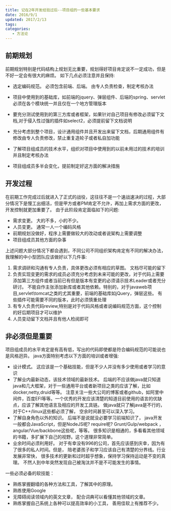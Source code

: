 ```yaml
---
title: 记在2年开发经验过后--项目组的一些基本要求
date: 2016/9/1
updated: 2017/2/13
tags:
categories:
   - 方法论
---
```

## 前期规划
 前期规划特别是代码结构上规划无比重要，规划得好项目肯定说不一定成功，但是不好一定会有很大的麻烦。 如下几点必须注意并且保持:



* 选定编码规范。 必须包含前端、后端。 由专人负责检查，制定考核办法
* 项目中使用到的基础库，如前端的jquery、弹层组件、后端的spring、servlet必须在各个模块统一并且仅在一个地方管理版本

* 要充分测试使用到的第三方库或者框架，如果针对自己项目有修改必须留下文档,对于侵入性过强的插件如select2，必须提前留下文档说明

* 充分考虑到整个项目，设计通用组件并且开发出来留下文档，后期通用组件有修改由专人负责修改，禁止重复造轮子或者私自加功能
* 了解项目组成员的技术水平，组织对项目中使用到的以前未用过的技术的培训并且制定考核办法


* 项目组成员多半会变化，提前制定好这方面的解决措施 



## 开发过程
在前期工作完成过后就进入了正式的战役，这往往不是一个速战速决的过程，大部分情况下是慢工出细活，但是甲方或者PM肯定不允许，再加上需求方面的更改，开发控制就更加重要了。 
由于此阶段肯定面临如下的问题:
* 需求变更。 大的不多，小的不少。 
* 人员变更。 通常一人一个编码风格
* 前期规划没做好，程序上需要做较大的改动或者说架构上需要调整
* 项目组成员其他方面的杂事


上述问题大部分情况下都会遇到，不同公司不同组织架构肯定有不同的解决办法，我理解的中小型团队应该做好以下几件事:


1. 需求调研和沟通有专人负责，具体更改必须有相应的草图。 文档尽可能的留下
2. 负责实现变更的需求的成员必须充分考虑到未来可能的更改，对于代码上需要添加第三方组件或者当前已有但是版本有变更的必须请示技术Leader或者充分研讨。 不能自作主张添加新库或者其他依赖。特别的，对于javaweb项目,servlet\tomcat之类的尤其重要，前端的基础库如jQuery，弹层这些。 有些插件可能需要不同的版本，此时必须慎重处理
3. 有专人负责代码review,特别是对于代码风格或者说编码规范方面，这个控制的好后期项目才可以维护
4. 人员变动留下文档并且有他人检阅即可


## 非必须但是重要
项目组成员的水平肯定是有高有低，写出的代码即使都是符合编码规范的可能说也是风格迥异。 java方面特别考虑以下方面的培训或者增强:
* 设计模式。 这应该是一个基础技能，但是不少人并没有多少使用或者学习的意识
* 了解业内最新动态，该技术领域的最新技术。  后端的不应该做java就只知道java和几大框架，对于一些通用平台或者新项目之类的应该了解，比如docker,netty,druid等等。 注意关注一些大公司的博客或者github，如阿里中间件，百度EFI等等。一个优秀的开发应该清楚的知道目前使用的语言的优缺点，应该了解其他语言及相应的开发工具链。 做java就只了解java是不行的，对于C++/linux这些都必须了解， 空余时间甚至可以深入学习。
* 了解自身角色以外的知识。 后端不是说就没必要学习前端知识了， java开发一般都会JavaScript，但是NodeJS呢? require呢? Grunt/Gulp/webpack ，angular/Vue/backbone这些呢，等等。 很多知识是相通的，多看看其他领域的书籍，多扩展下自己的视野。这个道理非常简单。
* 业余时间必须利用好。 对于有幸没有996的公司，首先应该感到庆幸，因为有了很多的私人时间。但是， 陪老婆孩子和学习应该自己有清楚的分界线。行业发展非常快， 很多技术的更新和过时超乎想象，保持学习保持运动是不变的真理。  不然人到中年突然发现自己被淘汰并不是不可能发生的事情。


一些必须必备的软技能：
* 熟练掌握翻墙的各种方法和工具，了解其中的原理。
* 熟练使用Google
* 无障碍阅读领域内的英文文章， 配合词典可以看懂其他领域的文章。
* 熟练掌握自己系统上各种可以提高效率的小工具， 善用佳软上有推荐不少。